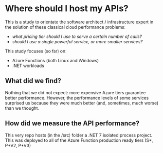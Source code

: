 # Where should I host my APIs?
This is a study to orientate the software architect / infrastructure expert in the solution of these classical cloud performance problems: 
- _what pricing tier should I use to serve a certain number of calls?_
- _should I use a single powerful service, or more smaller services?_

This study focuses (so far) on:
- Azure Functions (both Linux and Windows)
- .NET workloads

## What did we find?
Nothing that we did not expect: more expensive Azure tiers guarantee better performance. However, the performance levels of some services surprised us because they were much better (and, sometimes, much worse) than we thought.

## How did we measure the API performance?
This very repo hosts (in the /src) folder a .NET 7 isolated process project. This was deployed to all of the Azure Function production ready tiers (S\*, P\*V2, P\*V3)

